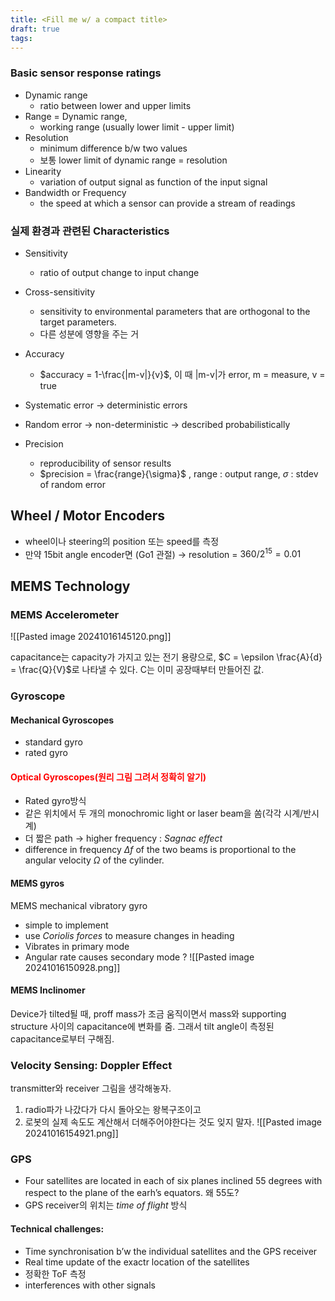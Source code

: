```yaml
---
title: <Fill me w/ a compact title>
draft: true
tags:
---
```

### Basic sensor response ratings
- Dynamic range
	- ratio between lower and upper limits
- Range = Dynamic range,
	- working range (usually lower limit - upper limit)
- Resolution
	- minimum difference b/w two values 
	- 보통 lower limit of dynamic range = resolution
- Linearity
	- variation of output signal as function of the input signal
- Bandwidth or Frequency
	- the speed at which a sensor can provide a stream of readings

### 실제 환경과 관련된 Characteristics
- Sensitivity
	- ratio of output change to input change
- Cross-sensitivity
	- sensitivity to environmental parameters that are orthogonal to the target parameters.
	- 다른 성분에 영향을 주는 거
- Accuracy
	- $accuracy = 1-\frac{|m-v|}{v}$, 이 때 |m-v|가 error, m = measure, v = true

- Systematic error → deterministic errors
- Random error → non-deterministic → described probabilistically
- Precision
	- reproducibility of sensor results 
	- $precision = \frac{range}{\sigma}$ , range : output range, $\sigma$ : stdev  of random error


## Wheel / Motor Encoders
- wheel이나 steering의 position 또는 speed를 측정
- 만약 15bit angle encoder면 (Go1 관절) → resolution = $360 / 2^{15} = 0.01$

## MEMS Technology
### MEMS Accelerometer
![[Pasted image 20241016145120.png]]

capacitance는  capacity가 가지고 있는 전기 용량으로, $C = \epsilon \frac{A}{d} = \frac{Q}{V}$로 나타낼 수 있다. C는 이미 공장때부터 만들어진 값.
### Gyroscope
#### Mechanical Gyroscopes
- standard gyro
- rated gyro
#### <span style="color:red">Optical Gyroscopes(원리 그림 그려서 정확히 알기)</span>
- Rated gyro방식
- 같은 위치에서 두 개의 monochromic light or laser beam을 쏨(각각 시계/반시계)
- 더 짧은 path → higher frequency : *Sagnac effect*
- difference in frequency $\Delta f$ of the two beams is proportional to the angular velocity $\Omega$ of the cylinder.

#### MEMS gyros
MEMS mechanical vibratory gyro
- simple to implement
- use *Coriolis forces* to measure changes in heading
- Vibrates in primary mode
- Angular rate causes secondary mode ?
![[Pasted image 20241016150928.png]]

#### MEMS Inclinomer
Device가 tilted될 때,  proff mass가 조금 움직이면서 mass와 supporting structure 사이의 capacitance에 변화를 줌. 그래서 tilt angle이 측정된 capacitance로부터 구해짐.

### Velocity Sensing: Doppler Effect
transmitter와 receiver 그림을 생각해놓자. 
1. radio파가 나갔다가 다시 돌아오는 왕복구조이고
2. 로봇의 실제 속도도 계산해서 더해주어야한다는 것도 잊지 말자.
![[Pasted image 20241016154921.png]]

### GPS
- Four satellites are located in each of six planes inclined 55 degrees with respect to the plane of the earh’s equators. 왜 55도?
- GPS receiver의 위치는 *time of flight* 방식

#### Technical challenges:
- Time synchronisation b’w the individual satellites and the GPS receiver
- Real time update of the exactr location of the satellites
- 정확한 ToF 측정
- interferences with other signals


